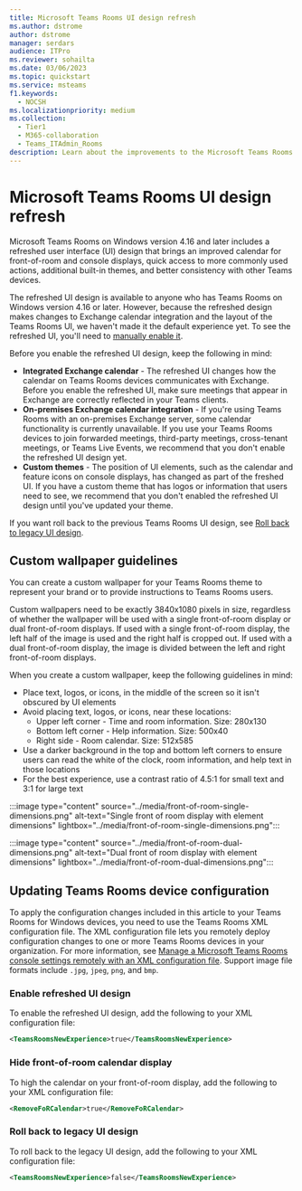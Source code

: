 ```yaml
---
title: Microsoft Teams Rooms UI design refresh
ms.author: dstrome
author: dstrome
manager: serdars
audience: ITPro
ms.reviewer: sohailta
ms.date: 03/06/2023
ms.topic: quickstart
ms.service: msteams
f1.keywords: 
  - NOCSH
ms.localizationpriority: medium
ms.collection: 
  - Tier1
  - M365-collaboration
  - Teams_ITAdmin_Rooms
description: Learn about the improvements to the Microsoft Teams Rooms UI design.
---
```


# Microsoft Teams Rooms UI design refresh

Microsoft Teams Rooms on Windows version 4.16 and later includes a refreshed user interface (UI) design that brings an improved calendar for front-of-room and console displays, quick access to more commonly used actions, additional built-in themes, and better consistency with other Teams devices.

The refreshed UI design is available to anyone who has Teams Rooms on Windows version 4.16 or later. However, because the refreshed design makes changes to Exchange calendar integration and the layout of the Teams Rooms UI, we haven't made it the default experience yet. To see the refreshed UI, you'll need to [manually enable it](#enable-refreshed-ui-design). 

Before you enable the refreshed UI design, keep the following in mind:

- **Integrated Exchange calendar** - The refreshed UI changes how the calendar on Teams Rooms devices communicates with Exchange. Before you enable the refreshed UI, make sure meetings that appear in Exchange are correctly reflected in your Teams clients.
- **On-premises Exchange calendar integration** - If you're using Teams Rooms with an on-premises Exchange server, some calendar functionality is currently unavailable. If you use your Teams Rooms devices to join forwarded meetings, third-party meetings, cross-tenant meetings, or Teams Live Events, we recommend that you don't enable the refreshed UI design yet.
- **Custom themes** - The position of UI elements, such as the calendar and feature icons on console displays, has changed as part of the freshed UI. If you have a custom theme that has logos or information that users need to see, we recommend that you don't enabled the refreshed UI design until you've updated your theme.

If you want roll back to the previous Teams Rooms UI design, see [Roll back to legacy UI design](#roll-back-to-legacy-ui-design).

## Custom wallpaper guidelines

You can create a custom wallpaper for your Teams Rooms theme to represent your brand or to provide instructions to Teams Rooms users.

Custom wallpapers need to be exactly 3840x1080 pixels in size, regardless of whether the wallpaper will be used with a single front-of-room display or dual front-of-room displays. If used with a single front-of-room display, the left half of the image is used and the right half is cropped out. If used with a dual front-of-room display, the image is divided between the left and right front-of-room displays.

When you create a custom wallpaper, keep the following guidelines in mind:

- Place text, logos, or icons, in the middle of the screen so it isn't obscured by UI elements
- Avoid placing text, logos, or icons, near these locations:
  - Upper left corner - Time and room information. Size: 280x130
  - Bottom left corner - Help information. Size: 500x40
  - Right side - Room calendar. Size: 512x585
- Use a darker background in the top and bottom left corners to ensure users can read the white of the clock, room information, and help text in those locations
- For the best experience, use a contrast ratio of 4.5:1 for small text and 3:1 for large text

:::image type="content" source="../media/front-of-room-single-dimensions.png" alt-text="Single front of room display with element dimensions" lightbox="../media/front-of-room-single-dimensions.png":::

:::image type="content" source="../media/front-of-room-dual-dimensions.png" alt-text="Dual front of room display with element dimensions" lightbox="../media/front-of-room-dual-dimensions.png":::

## Updating Teams Rooms device configuration

To apply the configuration changes included in this article to your Teams Rooms for Windows devices, you need to use the Teams Rooms XML configuration file. The XML configuration file lets you remotely deploy configuration changes to one or more Teams Rooms devices in your organization. For more information, see [Manage a Microsoft Teams Rooms console settings remotely with an XML configuration file](xml-config-file.md). Support image file formats include `.jpg`, `jpeg`, `png`, and `bmp`.

### Enable refreshed UI design

To enable the refreshed UI design, add the following to your XML configuration file:

```xml
<TeamsRoomsNewExperience>true</TeamsRoomsNewExperience> 
```

### Hide front-of-room calendar display

To high the calendar on your front-of-room display, add the following to your XML configuration file:

```xml
<RemoveFoRCalendar>true</RemoveFoRCalendar> 
```

### Roll back to legacy UI design

To roll back to the legacy UI design, add the following to your XML configuration file:

```xml
<TeamsRoomsNewExperience>false</TeamsRoomsNewExperience> 
```

